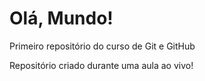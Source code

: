 # Olá, Mundo!
 Primeiro repositório do curso de Git e GitHub 

Repositório criado durante uma aula ao vivo!